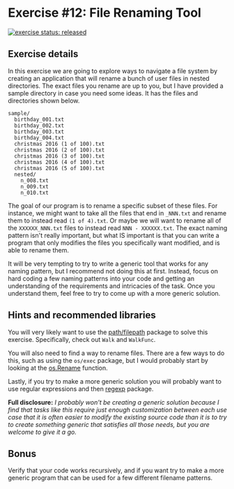 # Exercise #12: File Renaming Tool

[![exercise status: released](https://img.shields.io/badge/exercise%20status-released-green.svg?style=for-the-badge)](https://gophercises.com/exercises/renamer)

## Exercise details

In this exercise we are going to explore ways to navigate a file system by creating an application that will rename a bunch of user files in nested directories. The exact files you rename are up to you, but I have provided a sample directory in case you need some ideas. It has the files and directories shown below.

```
sample/
  birthday_001.txt
  birthday_002.txt
  birthday_003.txt
  birthday_004.txt
  christmas 2016 (1 of 100).txt
  christmas 2016 (2 of 100).txt
  christmas 2016 (3 of 100).txt
  christmas 2016 (4 of 100).txt
  christmas 2016 (5 of 100).txt
  nested/
    n_008.txt
    n_009.txt
    n_010.txt
```

The goal of our program is to rename a specific subset of these files. For instance, we might want to take all the files that end in `_NNN.txt` and rename them to instead read `(1 of 4).txt`. Or maybe we will want to rename all of the `XXXXXX_NNN.txt` files to instead read `NNN - XXXXXX.txt`. The exact naming pattern isn't really important, but what IS important is that you can write a program that only modifies the files you specifically want modified, and is able to rename them.

It will be very tempting to try to write a generic tool that works for any naming pattern, but I recommend not doing this at first. Instead, focus on hard coding a few naming patterns into your code and getting an understanding of the requirements and intricacies of the task. Once you understand them, feel free to try to come up with a more generic solution.

## Hints and recommended libraries

You will very likely want to use the [path/filepath](https://golang.org/pkg/path/filepath) package to solve this exercise. Specifically, check out `Walk` and `WalkFunc`.

You will also need to find a way to rename files. There are a few ways to do this, such as using the `os/exec` package, but I would probably start by looking at the [os.Rename](https://golang.org/pkg/os/#Rename) function.

Lastly, if you try to make a more generic solution you will probably want to use regular expressions and then [regexp](https://golang.org/pkg/regexp/) package. 

**Full disclosure:** *I probably won't be creating a generic solution because I find that tasks like this require just enough customization between each use case that it is often easier to modify the existing source code than it is to try to create something generic that satisfies all those needs, but you are welcome to give it a go.*

## Bonus

Verify that your code works recursively, and if you want try to make a more generic program that can be used for a few different filename patterns.